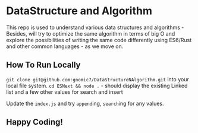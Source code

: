 # DataStructure and Algorithm

This repo is used to understand various data structures and algorithms - Besides, will try to optimize the same algorithm in terms of big O and explore the possibilities of writing the same code differently using ES6/Rust and other common languages - as we move on.

## How To Run Locally

`git clone git@github.com:gnomic7/DataStructureNAlgorithm.git` into your local file system.
`cd ESNext && node .` - should display the existing Linked list and a few other values for search and insert

Update the `index.js` and try `append`ing, `search`ing for any values.

## Happy Coding!
